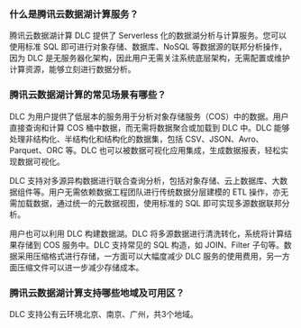 ### 什么是腾讯云数据湖计算服务？

腾讯云数据湖计算 DLC 提供了 Serverless 化的数据湖分析与计算服务。您可以使用标准 SQL 即可进行对象存储、数据库、NoSQL 等数据源的联邦分析操作，因为 DLC 是无服务器化架构，因此用户无需关注系统底层架构，无需配置或维护计算资源，能够立刻进行数据分析。

### 腾讯云数据湖计算的常见场景有哪些？
DLC 为用户提供了低层本的服务用于分析对象存储服务（COS）中的数据。用户直接查询和计算 COS 桶中数据，而无需将数据聚合或加载到 DLC 中。DLC 能够处理非结构化、半结构化和结构化的数据集，包括 CSV、JSON、Avro、Parquet、ORC 等。DLC 也可以被数据可视化应用集成，生成数据报表，轻松实现数据可视化。

DLC 支持对多源异构数据进行联合查询分析，包括对象存储、云上数据库、大数据组件等。用户无需依赖数据工程团队进行传统数据分层建模的 ETL 操作，亦无需加载数据，通过统一的元数据视图，使用标准的 SQL 即可实现多源数据联邦分析。

用户也可以利用 DLC 构建数据湖。DLC 将多源数据进行清洗转化，系统将计算结果存储到 COS 服务中。DLC 支持常见的 SQL 构造，如 JOIN、Filter 子句等。数据采用压缩格式进行存储，一方面可以大幅度减少 DLC 服务的使用费用，另一方面压缩文件可以进一步减少存储成本。

### 腾讯云数据湖计算支持哪些地域及可用区？
DLC 支持公有云环境北京、南京、广州，共3个地域。

